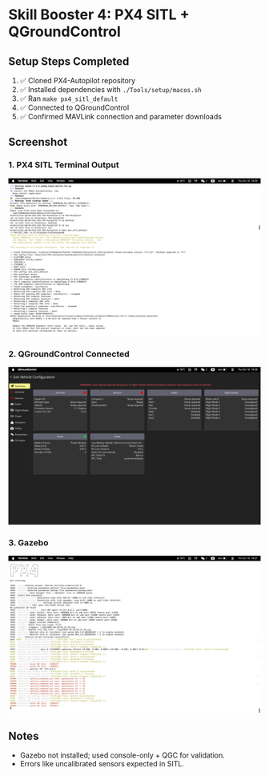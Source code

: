# Skill Booster 4: PX4 SITL + QGroundControl

## Setup Steps Completed

1. ✅ Cloned PX4-Autopilot repository
2. ✅ Installed dependencies with `./Tools/setup/macos.sh`
3. ✅ Ran `make px4_sitl_default`
4. ✅ Connected to QGroundControl
5. ✅ Confirmed MAVLink connection and parameter downloads

## Screenshot

### 1. PX4 SITL Terminal Output
![PX4 SITL Terminal](PX4_SITL.png)

### 2. QGroundControl Connected
![QGroundControl UI](QGRoundControl.png)

### 3. Gazebo
![Gazebo](Gazebo.png) 

## Notes

- Gazebo not installed; used console-only + QGC for validation.
- Errors like uncalibrated sensors expected in SITL.
